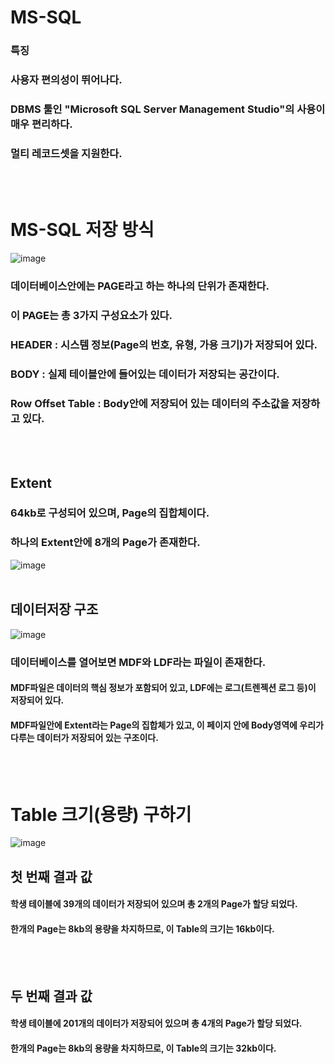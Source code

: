 # MS-SQL
 
### 특징
### 사용자 편의성이 뛰어나다.
### DBMS 툴인 "Microsoft SQL Server Management Studio"의 사용이 매우 편리하다.
### 멀티 레코드셋을 지원한다.
<br>
<br>

# MS-SQL 저장 방식
![image](https://github.com/jaeweon/MS-SQL/assets/34277606/90190dc9-f042-4466-815d-4f8e61300378)

### 데이터베이스안에는 PAGE라고 하는 하나의 단위가 존재한다.
### 이 PAGE는 총 3가지 구성요소가 있다.
### HEADER : 시스템 정보(Page의 번호, 유형, 가용 크기)가 저장되어 있다.
### BODY : 실제 테이블안에 들어있는 데이터가 저장되는 공간이다.
### Row Offset Table : Body안에 저장되어 있는 데이터의 주소값을 저장하고 있다.
<br>
<br>

## Extent
### 64kb로 구성되어 있으며, Page의 집합체이다.
### 하나의 Extent안에 8개의 Page가 존재한다.
![image](https://github.com/jaeweon/MS-SQL/assets/34277606/644d2735-1519-44fb-b583-b63711fe9d70)
<br>
<br>



## 데이터저장 구조
![image](https://github.com/jaeweon/MS-SQL/assets/34277606/6d33e692-6e0b-4b10-89e1-f64914a473a3)
### 데이터베이스를 열어보면 MDF와 LDF라는 파일이 존재한다.
#### MDF파일은 데이터의 핵심 정보가 포함되어 있고, LDF에는 로그(트렌젝션 로그 등)이 저장되어 있다.
#### MDF파일안에 Extent라는 Page의 집합체가 있고, 이 페이지 안에 Body영역에 우리가 다루는 데이터가 저장되어 있는 구조이다.
<br>
<br>

# Table 크기(용량) 구하기
![image](https://github.com/jaeweon/MS-SQL/assets/34277606/9575cf0f-9971-40d5-9b96-66e2ddbd1b9e)

## 첫 번째 결과 값
#### 학생 테이블에 39개의 데이터가 저장되어 있으며 총 2개의 Page가 할당 되었다.
#### 한개의 Page는 8kb의 용량을 차지하므로, 이 Table의 크기는 16kb이다.
<br>
<br>

## 두 번째 결과 값
#### 학생 테이블에 201개의 데이터가 저장되어 있으며 총 4개의 Page가 할당 되었다.
#### 한개의 Page는 8kb의 용량을 차지하므로, 이 Table의 크기는 32kb이다.

